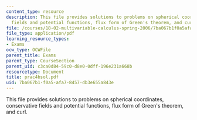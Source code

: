 ```yaml
---
content_type: resource
description: This file provides solutions to problems on spherical coordinates, conservative
  fields and potential functions, flux form of Green's theorem, and curl.
file: /courses/18-02-multivariable-calculus-spring-2006/7ba067b1f0a5afa78457db3e655a843e_prac4bsol.pdf
file_type: application/pdf
learning_resource_types:
- Exams
ocw_type: OCWFile
parent_title: Exams
parent_type: CourseSection
parent_uid: c3ca0d84-59c0-d8e0-0dff-196e231a668b
resourcetype: Document
title: prac4bsol.pdf
uid: 7ba067b1-f0a5-afa7-8457-db3e655a843e
---
```

This file provides solutions to problems on spherical coordinates, conservative fields and potential functions, flux form of Green's theorem, and curl.

